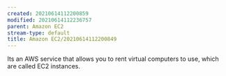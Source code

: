 ```yaml
---
created: 20210614112200859
modified: 20210614112236757
parent: Amazon EC2
stream-type: default
title: Amazon EC2/20210614112200849
---
```

Its an AWS service that allows you to rent virtual computers to use, which are called EC2 instances.
